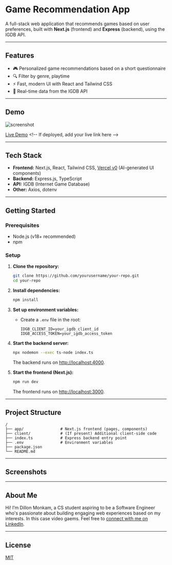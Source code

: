 # Game Recommendation App

A full-stack web application that recommends games based on user preferences, built with **Next.js** (frontend) and **Express** (backend), using the IGDB API.

---

## Features

- 🎮 Personalized game recommendations based on a short questionnaire
- 🔍 Filter by genre, playtime
- ⚡ Fast, modern UI with React and Tailwind CSS
- 🔗 Real-time data from the IGDB API

---

## Demo

![screenshot](screenshot.png) 

[Live Demo]([https://your-demo-link.com](https://game-recommender-git-main-hihibingonamo-3416s-projects.vercel.app)) <!-- If deployed, add your live link here -->

---

## Tech Stack

- **Frontend:** Next.js, React, Tailwind CSS, [Vercel v0](https://v0.dev/) (AI-generated UI components)
- **Backend:** Express.js, TypeScript
- **API:** IGDB (Internet Game Database)
- **Other:** Axios, dotenv

---

## Getting Started

### Prerequisites

- Node.js (v18+ recommended)
- npm

### Setup

1. **Clone the repository:**
   ```sh
   git clone https://github.com/yourusername/your-repo.git
   cd your-repo
   ```

2. **Install dependencies:**
   ```sh
   npm install
   ```

3. **Set up environment variables:**
   - Create a `.env` file in the root:
     ```
     IDGB_CLIENT_ID=your_igdb_client_id
     IDGB_ACCESS_TOKEN=your_igdb_access_token
     ```

4. **Start the backend server:**
   ```sh
   npx nodemon --exec ts-node index.ts
   ```
   The backend runs on [http://localhost:4000](http://localhost:4000).

5. **Start the frontend (Next.js):**
   ```sh
   npm run dev
   ```
   The frontend runs on [http://localhost:3000](http://localhost:3000).

---

## Project Structure

```
/
├── app/                # Next.js frontend (pages, components)
├── client/             # (If present) Additional client-side code
├── index.ts            # Express backend entry point
├── .env                # Environment variables
├── package.json
└── README.md
```

---

## Screenshots

<!-- Add screenshots/gifs here to show off your UI -->

---

## About Me

Hi! I’m Dillon Monkam, a CS student aspiring to be a Software Engineer who's passionate about building engaging web experiences based on my interests. In this case video gaems. 
Feel free to [connect with me on LinkedIn](https://linkedin.com/in/yourprofile).

---

## License

[MIT](LICENSE)
